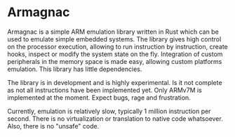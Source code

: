 # Armagnac

Armagnac is a simple ARM emulation library written in Rust which can be used to emulate simple embedded systems. The library gives high control on the processor execution, allowing to run instruction by instruction, create hooks, inspect or modify the system state on the fly. Integration of custom peripherals in the memory space is made easy, allowing custom platforms emulation. This library has little dependencies.

The library is in development and is highly experimental. Is it not complete as not all instructions have been implemented yet. Only ARMv7M is implemented at the moment. Expect bugs, rage and frustration.

Currently, emulation is relatively slow, typically 1 million instruction per second. There is no virtualization or translation to native code whatsoever. Also, there is no "unsafe" code.
